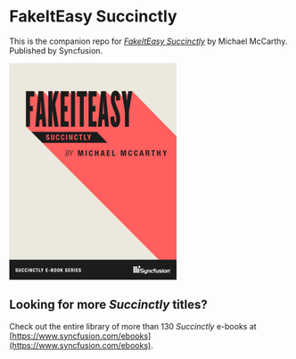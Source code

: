 # FakeItEasy Succinctly
This is the companion repo for [*FakeItEasy Succinctly*](https://www.syncfusion.com/ebooks/fakeiteasy) by Michael McCarthy. Published by Syncfusion.

[![cover](https://github.com/SyncfusionSuccinctlyE-Books/FakeItEasy-Succinctly/blob/master/cover.png)](https://www.syncfusion.com/ebooks/fakeiteasy)

## Looking for more _Succinctly_ titles?

Check out the entire library of more than 130 _Succinctly_ e-books at [https://www.syncfusion.com/ebooks](https://www.syncfusion.com/ebooks).
